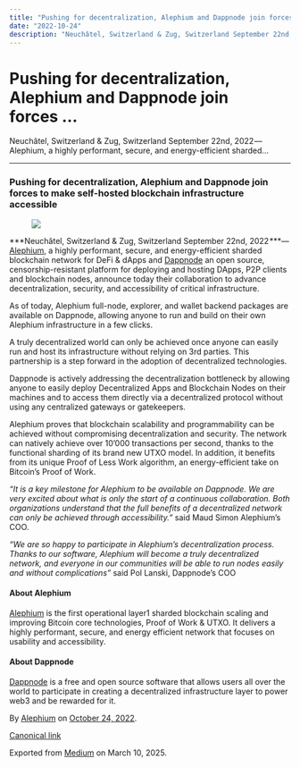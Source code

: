 ```yaml
---
title: "Pushing for decentralization, Alephium and Dappnode join forces …"
date: "2022-10-24"
description: "Neuchâtel, Switzerland & Zug, Switzerland September 22nd, 2022 — Alephium, a highly performant, secure, and energy-efficient sharded…"
---
```


<div>

# Pushing for decentralization, Alephium and Dappnode join forces …

</div>

<div class="section p-summary" field="subtitle">

Neuchâtel, Switzerland & Zug, Switzerland September 22nd, 2022 — Alephium, a highly performant, secure, and energy-efficient sharded…

</div>

<div class="section e-content" field="body">

<div id="8928" class="section section section--body section--first section--last">

<div class="section-divider">

------------------------------------------------------------------------

</div>

<div class="section-content">

<div class="section-inner sectionLayout--insetColumn">

### **Pushing for decentralization, Alephium and Dappnode join forces to make self-hosted blockchain infrastructure accessible**

<figure id="5fc2" class="graf graf--figure graf-after--h3">
<img src="https://cdn-images-1.medium.com/max/800/1*2N1BwYVCSfYZPW-FE1E-LA.jpeg" class="graf-image" data-image-id="1*2N1BwYVCSfYZPW-FE1E-LA.jpeg" data-width="1024" data-height="576" data-is-featured="true" />
</figure>

***Neuchâtel, Switzerland & Zug, Switzerland September 22nd, 2022 ***— <a href="https://alephium.org/" class="markup--anchor markup--p-anchor" data-href="https://alephium.org/" rel="noopener" target="_blank">Alephium</a>, a highly performant, secure, and energy-efficient sharded blockchain network for DeFi & dApps and <a href="https://dappnode.io/" class="markup--anchor markup--p-anchor" data-href="https://dappnode.io/" rel="noopener" target="_blank">Dappnode</a> an open source, censorship-resistant platform for deploying and hosting DApps, P2P clients and blockchain nodes, announce today their collaboration to advance decentralization, security, and accessibility of critical infrastructure.

As of today, Alephium full-node, explorer, and wallet backend packages are available on Dappnode, allowing anyone to run and build on their own Alephium infrastructure in a few clicks.

A truly decentralized world can only be achieved once anyone can easily run and host its infrastructure without relying on 3rd parties. This partnership is a step forward in the adoption of decentralized technologies.

Dappnode is actively addressing the decentralization bottleneck by allowing anyone to easily deploy Decentralized Apps and Blockchain Nodes on their machines and to access them directly via a decentralized protocol without using any centralized gateways or gatekeepers.

Alephium proves that blockchain scalability and programmability can be achieved without compromising decentralization and security. The network can natively achieve over 10’000 transactions per second, thanks to the functional sharding of its brand new UTXO model. In addition, it benefits from its unique Proof of Less Work algorithm, an energy-efficient take on Bitcoin’s Proof of Work.

*“It is a key milestone for Alephium to be available on Dappnode. We are very excited about what is only the start of a continuous collaboration. Both organizations understand that the full benefits of a decentralized network can only be achieved through accessibility.”* said Maud Simon Alephium’s COO.

*“We are so happy to participate in Alephium’s decentralization process. Thanks to our software, Alephium will become a truly decentralized network, and everyone in our communities will be able to run nodes easily and without complications”* said Pol Lanski, Dappnode’s COO

#### **About Alephium**

<a href="https://alephium.org/" class="markup--anchor markup--p-anchor" data-href="https://alephium.org/" rel="noopener" target="_blank">Alephium</a> is the first operational layer1 sharded blockchain scaling and improving Bitcoin core technologies, Proof of Work & UTXO. It delivers a highly performant, secure, and energy efficient network that focuses on usability and accessibility.

#### **About Dappnode**

<a href="https://dappnode.io" class="markup--anchor markup--p-anchor" data-href="https://dappnode.io" rel="noopener" target="_blank">Dappnode</a> is a free and open source software that allows users all over the world to participate in creating a decentralized infrastructure layer to power web3 and be rewarded for it.

</div>

</div>

</div>

</div>

By <a href="https://medium.com/@alephium" class="p-author h-card">Alephium</a> on [October 24, 2022](https://medium.com/p/c98845d9a9da).

<a href="https://medium.com/@alephium/pushing-for-decentralization-alephium-and-dappnode-join-forces-c98845d9a9da" class="p-canonical">Canonical link</a>

Exported from [Medium](https://medium.com) on March 10, 2025.
